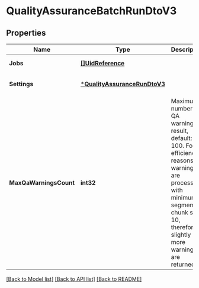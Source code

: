 # QualityAssuranceBatchRunDtoV3

## Properties
Name | Type | Description | Notes
------------ | ------------- | ------------- | -------------
**Jobs** | [**[]UidReference**](UidReference.md) |  | [default to null]
**Settings** | [***QualityAssuranceRunDtoV3**](QualityAssuranceRunDtoV3.md) |  | [optional] [default to null]
**MaxQaWarningsCount** | **int32** | Maximum number of QA warnings in result, default: 100. For efficiency reasons QA warnings are processed with minimum segments chunk size 10, therefore slightly more warnings are returned. | [optional] [default to null]

[[Back to Model list]](../README.md#documentation-for-models) [[Back to API list]](../README.md#documentation-for-api-endpoints) [[Back to README]](../README.md)


